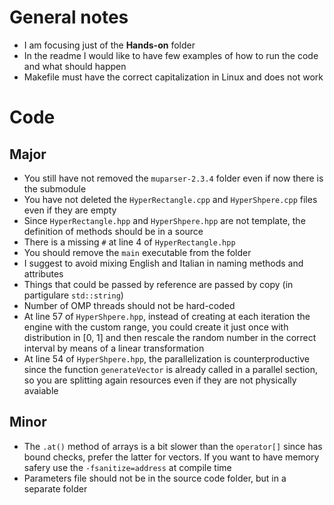 # General notes
- I am focusing just of the **Hands-on** folder
- In the readme I would like to have few examples of how to run the code and what should happen
- Makefile must have the correct capitalization in Linux and does not work

# Code
## Major
- You still have not removed the `muparser-2.3.4` folder even if now there is the submodule
- You have not deleted the `HyperRectangle.cpp` and `HyperShpere.cpp` files even if they are empty
- Since `HyperRectangle.hpp` and `HyperShpere.hpp` are not template, the definition of methods should be in a source
- There is a missing `#` at line 4 of `HyperRectangle.hpp`
- You should remove the `main` executable from the folder
- I suggest to avoid mixing English and Italian in naming methods and attributes
- Things that could be passed by reference are passed by copy (in partigulare `std::string`)
- Number of OMP threads should not be hard-coded
- At line 57 of `HyperShpere.hpp`, instead of creating at each iteration the engine with the custom range, you could create it just once with distribution in [0, 1] and then rescale the random number in the correct interval by means of a linear transformation
- At line 54 of `HyperShpere.hpp`, the parallelization is counterproductive since the function `generateVector` is already called in a parallel section, so you are splitting again resources even if they are not physically avaiable
## Minor
- The `.at()` method of arrays is a bit slower than the `operator[]` since has bound checks, prefer the latter for vectors. If you want to have memory safery use the `-fsanitize=address` at compile time
- Parameters file should not be in the source code folder, but in a separate folder
